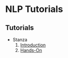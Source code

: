 # NLP Tutorials

## Tutorials
- Stanza
    1. [Introduction](stanza/index.md)
    2. [Hands-On](stanza/Stanza.ipynb)